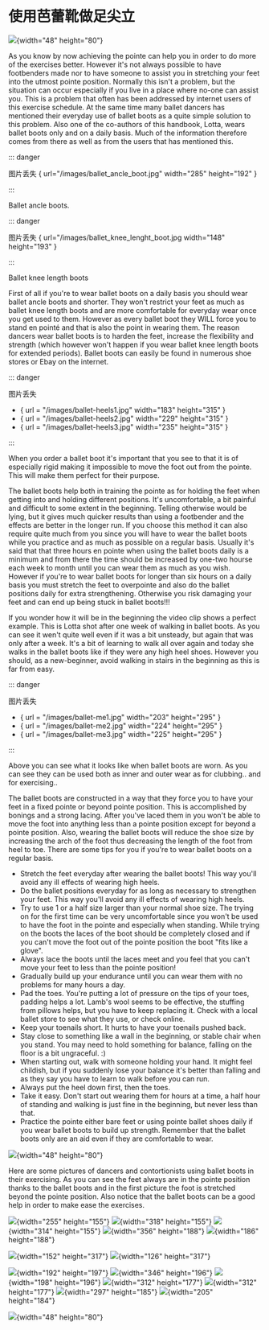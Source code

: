 # 使用芭蕾靴做足尖立

![](/images/balletani.gif){width="48" height="80"}

As you know by now achieving the pointe can help you in order to do more
of the exercises better. However it's not always possible to have
footbenders made nor to have someone to assist you in stretching your
feet into the utmost pointe position. Normally this isn't a problem,
but the situation can occur especially if you live in a place where
no-one can assist you. This is a problem that often has been addressed
by internet users of this exercise schedule. At the same time many
ballet dancers has mentioned their everyday use of ballet boots as a
quite simple solution to this problem. Also one of the co-authors of
this handbook, Lotta, wears ballet boots only and on a daily basis. Much
of the information therefore comes from there as well as from the users
that has mentioned this.

::: danger

图片丢失 \{ url="/images/ballet_ancle_boot.jpg" width="285" height="192" \}

:::

Ballet ancle boots. 

::: danger

图片丢失 \{ url="/images/ballet_knee_lenght_boot.jpg width="148" height="193" \}

:::

Ballet knee length boots 

First of all if you're to wear ballet boots on a daily basis you should
wear ballet ancle boots and shorter. They won't restrict your feet as
much as ballet knee length boots and are more comfortable for everyday
wear once you get used to them. However as every ballet boot they WILL
force you to stand en pointé and that is also the point in wearing them.
The reason dancers wear ballet boots is to harden the feet, increase the
flexibility and strength (which however won't happen if you wear ballet
knee length boots for extended periods). Ballet boots can easily be
found in numerous shoe stores or Ebay on the internet. 

::: danger

图片丢失
- \{ url = "/images/ballet-heels1.jpg" width="183" height="315" \}
- \{ url = "/images/ballet-heels2.jpg" width="229" height="315" \}
- \{ url = "/images/ballet-heels3.jpg" width="235" height="315" \}

:::

When you order a ballet boot it's important that you see to that it is
of especially rigid making it impossible to move the foot out from the
pointe. This will make them perfect for their purpose.

The ballet boots help both in training the pointe as for holding the
feet when getting into and holding different positions. It's
uncomfortable, a bit painful and difficult to some extent in the
beginning. Telling otherwise would be lying, but it gives much quicker
results than using a footbender and the effects are better in the longer
run. If you choose this method it can also require quite much from you
since you will have to wear the ballet boots while you practice and as
much as possible on a regular basis. Usually it's said that that three
hours en pointe when using the ballet boots daily is a minimum and from
there the time should be increased by one-two hourse each week to month
until you can wear them as much as you wish. However if you're to wear
ballet boots for longer than six hours on a daily basis you must stretch
the feet to overpointe and also do the ballet positions daily for extra
strengthening. Otherwise you risk damaging your feet and can end up
being stuck in ballet boots!!!

If you wonder how it will be in the beginning the video clip shows a
perfect example. This is Lotta shot after one week of walking in ballet
boots. As you can see it wen't quite well even if it was a bit
unsteady, but again that was only after a week. It's a bit of learning
to walk all over again and today she walks in the ballet boots like if
they were any high heel shoes. However you should, as a new-beginner,
avoid walking in stairs in the beginning as this is far from easy. 

::: danger

图片丢失
- \{ url = "/images/ballet-me1.jpg" width="203" height="295" \}
- \{ url = "/images/ballet-me2.jpg" width="224" height="295" \}
- \{ url = "/images/ballet-me3.jpg" width="225" height="295" \}

:::

Above you can see what it looks like when ballet boots are worn. As you
can see they can be used both as inner and outer wear as for clubbing..
and for exercising.. 

The ballet boots are constructed in a way that they force you to have
your feet in a fixed pointe or beyond pointe position. This is
accomplished by bonings and a strong lacing. After you've laced them in
you won't be able to move the foot into anything less than a pointe
position except for beyond a pointe position. Also, wearing the ballet
boots will reduce the shoe size by increasing the arch of the foot thus
decreasing the length of the foot from heel to toe. There are some tips
for you if you're to wear ballet boots on a regular basis. 

- Stretch the feet everyday after wearing the ballet boots! This way
  you'll avoid any ill effects of wearing high heels.
- Do the ballet positions everyday for as long as necessary to
  strengthen your feet. This way you'll avoid any ill effects of
  wearing high heels.
- Try to use 1 or a half size larger than your normal shoe size. The
  trying on for the first time can be very uncomfortable since you
  won't be used to have the foot in the pointe and especially when
  standing. While trying on the boots the laces of the boot should be
  completely closed and if you can't move the foot out of the pointe
  position the boot "fits like a glove". 
- Always lace the boots until the laces meet and you feel that you
  can't move your feet to less than the pointe position! 
- Gradually build up your endurance until you can wear them with no
  problems for many hours a day.
- Pad the toes. You're putting a lot of pressure on the tips of your
  toes, padding helps a lot. Lamb's wool seems to be effective, the
  stuffing from pillows helps, but you have to keep replacing it.
  Check with a local ballet store to see what they use, or check
  online.
- Keep your toenails short. It hurts to have your toenails pushed
  back.
- Stay close to something like a wall in the beginning, or stable
  chair when you stand. You may need to hold something for balance,
  falling on the floor is a bit ungraceful. :) 
- When starting out, walk with someone holding your hand. It might
  feel childish, but if you suddenly lose your balance it's better
  than falling and as they say you have to learn to walk before you
  can run.
- Always put the heel down first, then the toes.
- Take it easy. Don't start out wearing them for hours at a time, a
  half hour of standing and walking is just fine in the beginning, but
  never less than that.
- Practice the pointe either bare feet or using pointe ballet shoes
  daily if you wear ballet boots to build up strength. Remember that
  the ballet boots only are an aid even if they are comfortable to
  wear.

![](/images/balletani.gif){width="48" height="80"}

Here are some pictures of dancers and contortionists using ballet boots
in their exercising. As you can see the feet always are in the pointe
position thanks to the ballet boots and in the first picture the foot is
stretched beyond the pointe position. Also notice that the ballet boots
can be a good help in order to make ease the exercises.

<div class="img-group">

![](/images/boot3.jpg){width="255" height="155"}
![](/images/boot2.jpg){width="318" height="155"}
![](/images/boot6.jpg){width="314" height="155"}
![](/images/boot4.jpg){width="356" height="188"}
![](/images/boot5.jpg){width="186" height="188"}

</div>

<div class="img-group">

![](/images/sambal05.jpg){width="152" height="317"}
![](/images/sambal06.jpg){width="126" height="317"}

</div>

<div class="img-group">

![](/images/sambal01.jpg){width="192" height="197"}
![](/images/sambal02.jpg){width="346" height="196"}
![](/images/sambal03.jpg){width="198" height="196"}
![](/images/sambal04.jpg){width="312" height="177"}
![](/images/sambal07.jpg){width="312" height="177"}
![](/images/sambal08.jpg){width="297" height="185"}
![](/images/sambal09.jpg){width="205" height="184"}

</div>

![](/images/balletani.gif){width="48" height="80"}
